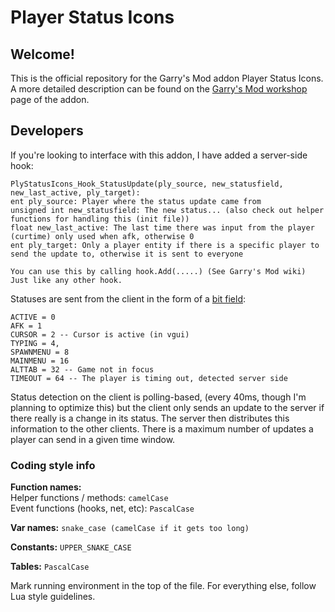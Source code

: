 
# Player Status Icons

## Welcome!

This is the official repository for the Garry's Mod addon Player Status Icons.
A more detailed description can be found on the [Garry's Mod workshop](https://steamcommunity.com/sharedfiles/filedetails/?id=2002082140) page of the addon.

## Developers

If you're looking to interface with this addon, I have added a server-side hook:
```
PlyStatusIcons_Hook_StatusUpdate(ply_source, new_statusfield, new_last_active, ply_target):
ent ply_source: Player where the status update came from
unsigned int new_statusfield: The new status... (also check out helper functions for handling this (init file))
float new_last_active: The last time there was input from the player (curtime) only used when afk, otherwise 0
ent ply_target: Only a player entity if there is a specific player to send the update to, otherwise it is sent to everyone

You can use this by calling hook.Add(.....) (See Garry's Mod wiki)
Just like any other hook.
```

Statuses are sent from the client in the form of a [bit field](https://en.wikipedia.org/wiki/Bit_field):
```
ACTIVE = 0
AFK = 1
CURSOR = 2 -- Cursor is active (in vgui)
TYPING = 4,
SPAWNMENU = 8
MAINMENU = 16
ALTTAB = 32 -- Game not in focus
TIMEOUT = 64 -- The player is timing out, detected server side
```
Status detection on the client is polling-based, (every 40ms, though I'm planning to optimize this) but the client only sends an update to the server if there really is a change in its status. The server then distributes this information to the other clients. There is a maximum number of updates a player can send in a given time window.

### Coding style info

**Function names:**<br/>
Helper functions / methods: ``camelCase``<br/>
Event functions (hooks, net, etc): ``PascalCase``

**Var names:**
``snake_case (camelCase if it gets too long)``

**Constants:**
``UPPER_SNAKE_CASE``

**Tables:**
``PascalCase``

Mark running environment in the top of the file.
For everything else, follow Lua style guidelines.
